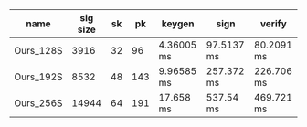 | name | sig size | sk | pk | keygen | sign | verify |
| ---- | -------- | -- | -- | ------ | ---- | ------ |
| Ours_128S | 3916 | 32 | 96 | 4.36005 ms | 97.5137 ms | 80.2091 ms |
| Ours_192S | 8532 | 48 | 143 | 9.96585 ms | 257.372 ms | 226.706 ms |
| Ours_256S | 14944 | 64 | 191 | 17.658 ms | 537.54 ms | 469.721 ms |
